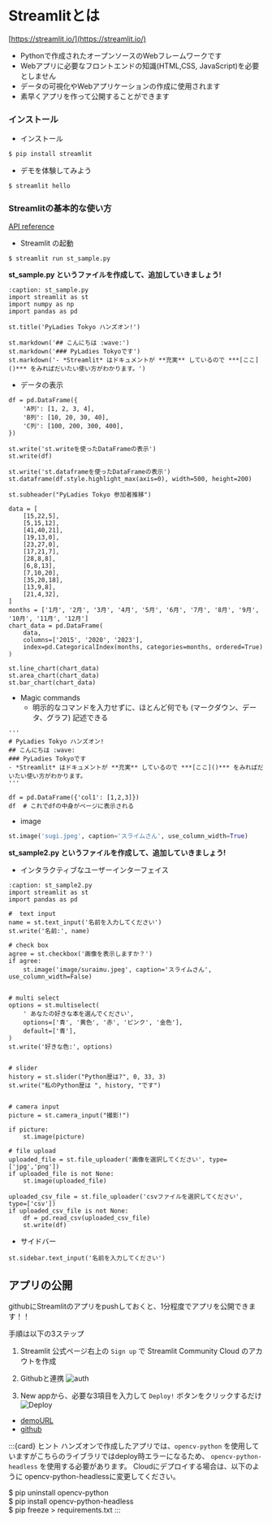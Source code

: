 # Streamlitとは
[https://streamlit.io/](https://streamlit.io/)
- Pythonで作成されたオープンソースのWebフレームワークです
- Webアプリに必要なフロントエンドの知識(HTML,CSS, JavaScript)を必要としません
- データの可視化やWebアプリケーションの作成に使用されます
- 素早くアプリを作って公開することができます


### インストール
- インストール
```sh
$ pip install streamlit
```

- デモを体験してみよう
```sh
$ streamlit hello
```

### Streamlitの基本的な使い方
[API reference](https://docs.streamlit.io/develop/api-reference)

- Streamlit の起動
```
$ streamlit run st_sample.py
```

**st_sample.py というファイルを作成して、追加していきましょう!**
```{code-block} python
:caption: st_sample.py
import streamlit as st
import numpy as np
import pandas as pd

st.title('PyLadies Tokyo ハンズオン!')

st.markdown('## こんにちは :wave:')
st.markdown('### PyLadies Tokyoです')
st.markdown('- *Streamlit* はドキュメントが **充実** しているので ***[ここ]()*** をみればだいたい使い方がわかります。')
```

- データの表示
```
df = pd.DataFrame({
    'A列': [1, 2, 3, 4],
    'B列': [10, 20, 30, 40],
    'C列': [100, 200, 300, 400],
})

st.write('st.writeを使ったDataFrameの表示')
st.write(df)

st.write('st.dataframeを使ったDataFrameの表示')
st.dataframe(df.style.highlight_max(axis=0), width=500, height=200)
```

```
st.subheader("PyLadies Tokyo 参加者推移")

data = [
    [15,22,5],
    [5,15,12],
    [41,40,21],
    [19,13,0],
    [23,27,0],
    [17,21,7],
    [28,8,8],
    [6,8,13],
    [7,10,20],
    [35,20,18],
    [13,9,8],
    [21,4,32],
]
months = ['1月', '2月', '3月', '4月', '5月', '6月', '7月', '8月', '9月', '10月', '11月', '12月']
chart_data = pd.DataFrame(
    data,
    columns=['2015', '2020', '2023'],
    index=pd.CategoricalIndex(months, categories=months, ordered=True)
)

st.line_chart(chart_data)
st.area_chart(chart_data)
st.bar_chart(chart_data)
```


- Magic commands
  - 明示的なコマンドを入力せずに、ほとんど何でも (マークダウン、データ、グラフ) 記述できる

```
'''
# PyLadies Tokyo ハンズオン!
## こんにちは :wave:
### PyLadies Tokyoです
- *Streamlit* はドキュメントが **充実** しているので ***[ここ]()*** をみればだいたい使い方がわかります。
'''

df = pd.DataFrame({'col1': [1,2,3]})
df  # これでdfの中身がページに表示される

```

- image
```python
st.image('sugi.jpeg', caption='スライムさん', use_column_width=True)
```


**st_sample2.py というファイルを作成して、追加していきましょう!**
- インタラクティブなユーザーインターフェイス
```{code-block} python
:caption: st_sample2.py
import streamlit as st
import pandas as pd

#  text input
name = st.text_input('名前を入力してください')
st.write('名前:', name)

# check box
agree = st.checkbox('画像を表示しますか？')
if agree:
    st.image('image/suraimu.jpeg', caption='スライムさん', use_column_width=False)


# multi select
options = st.multiselect(
    ' あなたの好きな本を選んでください',
    options=['青', '黄色', '赤', 'ピンク', '金色'],
    default=['青'],
)
st.write('好きな色:', options)


# slider
history = st.slider("Python歴は?", 0, 33, 3)
st.write("私のPython歴は ", history, "です")


# camera input
picture = st.camera_input("撮影!")

if picture:
    st.image(picture)

# file upload
uploaded_file = st.file_uploader('画像を選択してください', type=['jpg','png'])
if uploaded_file is not None:
    st.image(uploaded_file)

uploaded_csv_file = st.file_uploader('csvファイルを選択してください', type=['csv'])
if uploaded_csv_file is not None:
    df = pd.read_csv(uploaded_csv_file)
    st.write(df)

```

- サイドバー
```
st.sidebar.text_input('名前を入力してください')
```


## アプリの公開

githubにStreamlitのアプリをpushしておくと、1分程度でアプリを公開できます！！

手順は以下の3ステップ

1. Streamlit 公式ページ右上の `Sign up` で Streamlit Community Cloud のアカウトを作成
2. Githubと連携
    ![auth](_static/streamlit_deploy1.png)

3. New appから、必要な3項目を入力して `Deploy!` ボタンをクリックするだけ
    ![Deploy](_static/streamlit_deploy2.png)

- [demoURL](https://yolo-object-detection-abavrjes8taktln9dpuejj.streamlit.app/)
- [github](https://github.com/masakos/yolo-object-detection-use-streamlit)


:::{card} ヒント
ハンズオンで作成したアプリでは、`opencv-python` を使用していますがこちらのライブラリではdeploy時エラーになるため、
`opencv-python-headless` を使用する必要があります。
Cloudにデプロイする場合は、以下のように opencv-python-headlessに変更してください。

$ pip uninstall opencv-python<br>
$ pip install opencv-python-headless<br>
$ pip freeze > requirements.txt
:::
